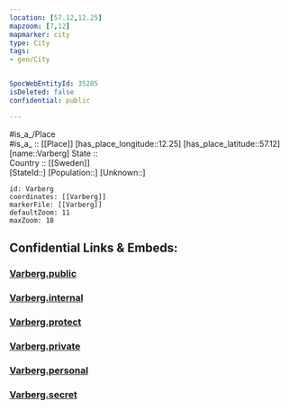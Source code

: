 ```yaml
---
location: [57.12,12.25] 
mapzoom: [7,12] 
mapmarker: city 
type: City
tags:
- geo/City


SpocWebEntityId: 35205
isDeleted: false
confidential: public

---
```

#is_a_/Place  
#is_a_ :: [[Place]] 
[has_place_longitude::12.25] 
[has_place_latitude::57.12] 
[name::Varberg] 
State ::  
Country :: [[Sweden]]  
[StateId::] 
[Population::] 
[Unknown::] 


```leaflet
id: Varberg
coordinates: [[Varberg]] 
markerFile: [[Varberg]] 
defaultZoom: 11 
maxZoom: 18
```


## Confidential Links & Embeds: 

### [Varberg.public](/_public/\Earth\Continent\Europe\Europe~North\Sweden\Provinces~Sweden\Halland\CityVarberg.public.md) 

### [Varberg.internal](/_internal/\Earth\Continent\Europe\Europe~North\Sweden\Provinces~Sweden\Halland\CityVarberg.internal.md) 

### [Varberg.protect](/_protect/\Earth\Continent\Europe\Europe~North\Sweden\Provinces~Sweden\Halland\CityVarberg.protect.md) 

### [Varberg.private](/_private/\Earth\Continent\Europe\Europe~North\Sweden\Provinces~Sweden\Halland\CityVarberg.private.md) 

### [Varberg.personal](/_personal/\Earth\Continent\Europe\Europe~North\Sweden\Provinces~Sweden\Halland\CityVarberg.personal.md) 

### [Varberg.secret](/_secret/\Earth\Continent\Europe\Europe~North\Sweden\Provinces~Sweden\Halland\CityVarberg.secret.md)

